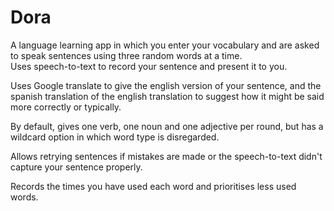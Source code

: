 #  Dora
A language learning app in which you enter your vocabulary and are asked to speak sentences using three random words at a time.  
Uses speech-to-text to record your sentence and present it to you.

Uses Google translate to give the english version of your sentence, and the spanish translation of the english translation to suggest how it might be said more correctly or typically.

By default, gives one verb, one noun and one adjective per round, but has a wildcard option in which word type is disregarded.

Allows retrying sentences if mistakes are made or the speech-to-text didn't capture your sentence properly.

Records the times you have used each word and prioritises less used words.
